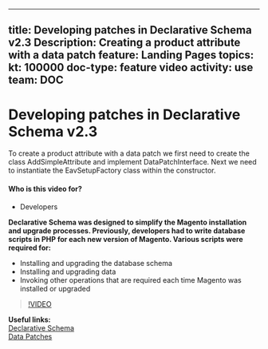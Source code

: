 
---
title: Developing patches in Declarative Schema v2.3
Description: Creating a product attribute with a data patch
feature: Landing Pages
topics:
kt: 100000
doc-type: feature video
activity: use
team: DOC
---
# Developing patches in Declarative Schema v2.3

To create a product attribute with a data patch we first need to create the class AddSimpleAttribute and implement DataPatchInterface. Next we need to instantiate the EavSetupFactory class within the constructor.

#### Who is this video for?
* Developers

**Declarative Schema was designed to simplify the Magento installation and upgrade processes. Previously, developers had to write database scripts in PHP for each new version of Magento. Various scripts were required for:**
* Installing and upgrading the database schema
* Installing and upgrading data
* Invoking other operations that are required each time Magento was installed or upgraded

>[!VIDEO](https://video.tv.adobe.com/v/35455)

**Useful links:**
<br/>
[Declarative Schema](https://devdocs.magento.com/guides/v2.4/extension-dev-guide/declarative-schema/)
<br/>
[Data Patches](https://devdocs.magento.com/guides/v2.4/extension-dev-guide/declarative-schema/data-patches.html)
